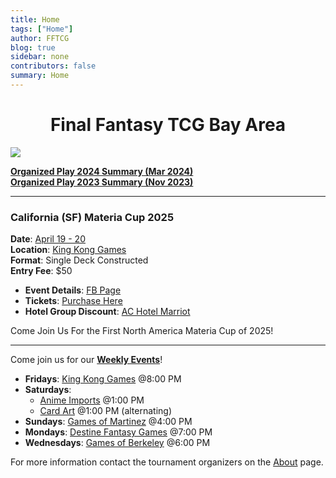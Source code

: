 ```yaml
---
title: Home
tags: ["Home"]
author: FFTCG
blog: true
sidebar: none
contributors: false
summary: Home
---
```


# <center>Final Fantasy TCG Bay Area </center>

<!-- <img src="https://i.imgur.com/WLYqrw8.jpg"> -->
<a href="./blog/2023-12-01_2023_Promos#special-signature"><img src="https://i.imgur.com/5l9Z0vA.jpeg"></a>

<a href="./blog/2024-02-14_2024_Summary_Organized_Play">**Organized Play 2024 Summary (Mar 2024)**</a><br>
<a href="./blog/2023-05-24_2023_Summary_Organized_Play">**Organized Play 2023 Summary (Nov 2023)**</a>

<!-- ## News and Announcements -->
---
### California (SF) Materia Cup 2025

**Date**: <a href="https://calendar.app.google/QvHsj5ABf8cPpTam6">April 19 - 20 </a><br>
**Location**: <a href="about#king-kong-games">King Kong Games</a> <br>
**Format**: Single Deck Constructed  <br>
**Entry Fee**: $50 <br>



* **Event Details**: <a href="">FB Page</a>
* **Tickets**: <a href="https://www.eventbrite.com/e/final-fantasy-tcg-san-francisco-materia-cup-tickets-1264404841919">Purchase Here</a>
* **Hotel Group Discount**: <a href="https://www.marriott.com/event-reservations/reservation-link.mi?id=1740788861110&key=GRP&guestreslink2=true&app=resvlink">AC Hotel Marriot</a>

Come Join Us For the First North America Materia Cup of 2025!

---

Come join us for our **<a href="calendar">Weekly Events</a>**! <br>
* **Fridays**: <a href="about#king-kong-games">King Kong Games</a>  @8:00 PM
* **Saturdays**: 
    - <a href="about#anime-imports">Anime Imports</a> @1:00 PM
    - <a href="about#cardart">Card Art</a> @1:00 PM (alternating) 
    <!-- - <a href="about#galaxy-games">Galaxy Games</a> @2:00 PM (alternating)  -->
* **Sundays**: <a href="about#games-of-martinez">Games of Martinez</a> @4:00 PM
* **Mondays**: <a href="about#destine-fantasy-games">Destine Fantasy Games</a> @7:00 PM
* **Wednesdays**: <a href="about#games-of-berkeley">Games of Berkeley</a> @6:00 PM
<!-- * Center Stage Games - Sun (12/11) @6:00 PM <br> -->
For more information contact the tournament organizers on the <a href="about">About</a>  page.


